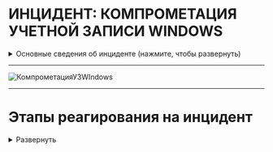 # ИНЦИДЕНТ: КОМПРОМЕТАЦИЯ УЧЕТНОЙ ЗАПИСИ WINDOWS



<details>
<summary> Основные сведения об инциденте (нажмите, чтобы развернуть) </summary>
	
Компрометация учетной записи Windows – это ситуация, когда злоумышленник получает несанкционированный доступ к учетной записи пользователя Windows. Это может иметь серьезные последствия, такие как кража личных данных, финансовый ущерб, потеря контроля над критичными хостами и т.д. 

Существует множество способов, с помощью которых злоумышленники могут скомпрометировать вашу учетную запись Windows. Вот некоторые из наиболее распространенных:

- Фишинг: Злоумышленники могут отправить вам электронное письмо или сообщение, которое выглядит как вполне легитимное. В сообщении могут попросить перейти по ссылке или открыть вложение, которое содержит вредоносное ПО. Если нажать на ссылку или открыть вложение, вредоносное ПО может быть установлено на вашем компьютере и привести к компрометации.

- Брутфорс: Злоумышленники могут использовать программное обеспечение для автоматического перебора различных паролей, пока не найдут правильный.

- Атаки с использованием социальной инженерии: Злоумышленники могут использовать методы социальной инженерии, чтобы обманом заставить вас предоставить им свои учетные данные.

Более подробно об этих и других векторах компрометации можно прочитать в соответствующей ветке.


<details>
<summary> Статья по расследованию компрометации ОС (нажмите, чтобы развернуть)  </summary>
	
https://www.usenix.org/legacy/publications/login/2005-04/openpdfs/malware0504.pdf  
	
	
	
### Исследование подозрительной активности в системе

Иногда бывает очевидно, что хост взломан (например, когда сайт подвергается дефейсу). В других случаях обнаруживается подозрительное поведение, требующее дальнейшего расследования. Эта активность может быть результатом взлома, вируса, червя, шпионской программы или чего-то более безобидного.
	
Если подозрительная активность является следствием взлома, возможно, потребуется связаться с правоохранительными органами (в зависимости от политики вашей организации). По этой причине важно сохранить энергозависимые данные и документировать каждый ваш шаг.
	
Инструменты, описанные в этой статье, можно использовать для документирования текущего состояния системы, которая была взломана, или для исследования системы, которая ведет себя подозрительно.
	
> Недавно меня вызвали для расследования двух компьютеров под управлением Windows, которые демонстрировали подозрительное поведение. Первым делом я создал компакт-диск с несколькими инструментами, которые, по моему мнению, будут полезны для анализа системы и документирования ее состояния. Как оказалось, данные компьютеры были взломаны не злоумышленником, а двумя разными червями; эти две системы не были должным образом пропатчены.
	
Начало работы
	
Важно при исследовании любой системы (Windows, UNIX или другой) собрать списки пользователей, вошедших в систему, запущенных процессов и сетевых подключений. Системным администраторам следует использовать эти инструменты на свежеустановленных системах и на уже работающих системах, чтобы определить, как выглядит нормальная система. Если вы не знаете, что должно быть в вашей системе, очень сложно понять, чего там быть не должно.
	
После сбора базовой информации я проверяю реестр Windows и папки автозагрузки Windows, чтобы узнать, что запускается вместе с системой. Иногда бывает легко определить, что на самом деле представляет собой каждая из программ, запланированных к автоматическому запуску. К сожалению, многие легальные поставщики программного обеспечения любят делать глупости, такие как размещение исполняемого файла со странным названием в C:\windows или C:\windows\system32. Это может затруднить определение того, является ли программа легитимной. Лучше всего поискать имя файла в Google и посмотреть, что получится.
	
Инструмент Reg, описанный ниже, можно использовать для выгрузки нужных ключей из реестра. Любые нежелательные записи можно удалить с помощью Regedit или, в Windows XP, Msconfig.  Настоятельно рекомендуется использовать Msconfig в системах XP, поскольку он позволяет снять флажок с записи, но при желании восстановить ее позже. Если вы используете Regedit, сделайте резервную копию реестра перед удалением чего-либо. Также, вместо того чтобы удалять любые программы, на которые ссылаются эти записи, переместите и/или переименуйте их, чтобы не потерять то, что вам нужно. Администраторам следует попытаться ознакомиться с программным обеспечением, которое должно автоматически запускаться на их серверах и рабочих станциях. Опять же, трудно определить, что является аномальным, если вы не знаете, что является нормальным.
	
Хороший подход при исследовании системы заключается в том, чтобы искать все, что не должно там находиться. Это включает в себя шпионское ПО, черви, бэкдоры и т.д. Централизованно управляемая антивирусная программа - хороший способ обнаружить большое количество вредоносных программ, как только они попадают в систему, но она не обнаружит всё. Netcat, например, не является вредоносным ПО и не будет обнаружен антивирусной программой, но его можно использовать для привязки cmd.exe к порту для использования в качестве бэкдора.
	
Эта статья ограничивается обсуждением инструментов и процедур, которые могут помочь определить, взломана ли система. Реагирование на взлом - еще более масштабная проблема. Тем не менее, политика реагирования, одобренная руководством, должна быть разработана до того, как произойдет инцидент.
	
Некоторые важные моменты, которые необходимо решить, включают то, кто отвечает за техническое реагирование, как будут обрабатываться доказательства, кто принимает решение о том, следует ли обращаться в правоохранительные органы, и имеет ли значение, произошло ли вторжение изнутри или извне вашей организации.
	
Также полезно узнать у государственных органов / регуляторов, что они хотят, чтобы вы сделали в случае взлома. В какой момент они хотят, чтобы с ними связались? Как вам следует действовать? Как сохранить возможные доказательства? С кем из них контактировать? При обращении в полицию после взлома, вероятнее всего не стоит рассчитывать на компетенции сотрудников в области ИБ.
	
- Reg - это утилита Windows, которую можно использовать для извлечения данных из реестра Windows. Многие вредоносные программы добавляют запись в реестр для автоматического запуска при перезагрузке компьютера. В большинстве случаев (если вы сейчас ничего не устанавливаете) ключи RunOnce и RunOnceEx должны быть пустыми. Проверьте все программы, перечисленные в ключах Run, и убедитесь, что они являются законным программным обеспечением.
	
- Sysinternals - Handle - это командная утилита, которая показывает открытые дескрипторы для каждого процесса в системе. При использовании без опций, Handle отображает только открытые дескрипторы файлов. При использовании с опцией -a, Handle показывает открытые дескрипторы для всех объектов, включая файлы, ключи реестра, процессы, порты и семафоры. Для удобства я рекомендую дампировать все открытые дескрипторы в один файл, а затем только открытые дескрипторы файлов - во второй. Handle очень полезна для того, чтобы понять, что на самом деле делает программа.
	
- Sysinternals - ListDLLs - это консольная утилита, которая отображает файлы DLL, загруженные каждым запущенным в системе процессом. Утилита показывает полный путь к каждой DLL.  Информация о пути особенно полезна, поскольку она помогает определить, с каким приложением или службой связан тот или иной процесс.
	
- Sysinternals - Tcpvcon отображает список всех установленных TCP-соединений вместе с их процессами-владельцами. При использовании с опцией -a он будет отображать все конечные точки соединения (TCP и UDP), установленные или нет.
	
- Psloglist отображает содержимое журналов событий. По умолчанию Psloglist выводит системный журнал, но его можно использовать для вывода других журналов с помощью команды psloglist имя_журнала. Если команда используется для вывода журналов службы каталогов или службы репликации файлов, укажите их имена в кавычках.
	- Программа также способна выгружать записи с определенной даты, если ее запустить с опцией -a, например:
	> psloglist security -a 01.01.05.
	  	
	- Крайне важно помнить, что ваша система изначально должна быть настроена на ведение журнала важных событий. Стандартные события, регистрируемые Windows, просто не предоставляют достаточно подробной информации о взломе.
		
	- Минимум, который необходимо сделать - включить аудит изменений политики, использования привилегий и событий входа в систему в локальной политике безопасности (раздел "Административные инструменты" панели управления). Доступ к политике можно также получить с помощью оснастки mmc.
		
	- Вы также можете захотеть контролировать доступ к важным или конфиденциальным данным (это можно настроить, щелкнув правой кнопкой мыши по любому файлу или папке, выбрав "Свойства" и перейдя на вкладку "Безопасность" -> "Дополнительно").
	
	
Иногда известно, что система взломана, но неизвестно, является ли атака работой самораспространяющегося вредоносного ПО или злоумышленника в лице человека. Если вы не найдете никаких доказательств вируса или червя, которые объясняют ранее наблюдавшиеся события, возможно, стоит рассматривать это как человеческую атаку до тех пор, пока не будет доказано обратное. На этом этапе вам следует отключить пораженную систему от сети и создать образ дисков. Если вы обнаружите на системе вредоносное ПО, убедитесь, что именно оно отвечает за все наблюдавшиеся события, а не является независимым или прикрытием для человеческой атаки.
	
</details>

<details>
<summary> Постер SANS по анализу артефактов Windows (нажмите, чтобы развернуть) </summary>

 [SANS_DFIR_FOR500_WINDOWS_FORENSICS_POSTER_v4.13.pdf](https://github.com/Starfflow/playbooks_runbooks/files/15444048/SANS_DFIR_FOR500_WINDOWS_FORENSICS_POSTER_v4.13.pdf)

</details>


</details>

---
 
![КомпрометацияУЗWIndows](https://github.com/Starfflow/playbooks_runbooks/assets/117627394/05f07c37-5d83-4864-9cd9-8bbed93f16b3)

---
# Этапы реагирования на инцидент

<details>
  <summary>Развернуть</summary>
	
## ПОДГОТОВКА

<details>
<summary> Развернуть </summary>    


**Проверка коммуникаций:**

- Проверить четкое определение ролей и обязанностей технического персонала и других отделов во время реагирования на кибер-инциденты. Убедиться, что каждый участник понимает свои задачи и действия в случае возникновения инцидента.
- Определить критерии эскалации инцидента на уровень руководства. Установить четкий процесс передачи информации и ответственности при эскалации.
- Создать готовые формы сообщений об инциденте для пользователей, CERT и иных заинтересованных лиц
- Будьте готовы уведомить группы реагирования на инциденты безопасности, правоохранительные органы и регулирующие органы, если это требуется во время инцидента.

**Должен существовать и быть доступным список активов и их владельцев для следующих категорий:**

- Активы клиентов:
	- Владельцы
	- Контактные лица
- Активы компании (включая все филиалы и подразделения): 
	- Владельцы
	- Контактные лица
	- Администраторы
- Инвентаризация инфраструктуры: 
	- Конечные точки (компьютеры, ноутбуки, мобильные устройства)
	- Серверы
	- Сетевое оборудование
	- Системы безопасности, СЗИ
	- Диапазоны сети: 
		- Публичная
		- Частная
		- VPN / Внеполосные данные
	- Всех доменов в компании
		- Всех людей, которые могут регистрировать домены
	- Сотрудники
	- Партнеры
	- Клиенты

**Обзор угроз, новых рисков и уязвимостей:**

- Изучить актуальные угрозы в киберпространстве, нацеленные на вашу организацию, поставщиков и отрасль.
- Анализировать общие тенденции и новые типы атак, чтобы быть готовым к ним.
- Внедрить процессы threat intelligence

**Обеспечение доступа к необходимой документации и информации, в том числе вне рабочего времени, к:**

- Плану реагирования на кибер-инциденты
- Схеме сетевой архитектуры 
- Схеме потоков данных 
- Ключевым документам, необходимым для реагирования на инциденты

**Проведение регулярных кампаний для информирования сотрудников о рисках информационной безопасности, включая:**

- Фишинговые атаки / вредоносные электронные письма: 
	- Обучить сотрудников распознавать признаки фишинговых писем и избегать нажатия на подозрительные ссылки или вложения.
	- Предоставить инструкции о том, как безопасно обрабатывать электронную почту.
	- Провести симуляцию фишинговой атаки.
- Программы-вымогатели: 
	- Объяснить сотрудникам, что такое программы-вымогатели и как они могут нанести ущерб организации.
	- Предоставить рекомендации по предотвращению заражения вредоносным ПО и действий в случае атаки.
	- Провести симуляцию атаки вымогателя.
- Возможность сообщения о подозрении на киберинцидент: 
- Установить четкий процесс и каналы связи для сообщения о подозрительной активности, связанной с безопасностью.
- Поощрять сотрудников сообщать о любых инцидентах, не опасаясь негативных последствий.

**Обеспечение регулярного обучения по безопасности для сотрудников, управляющих персональными, конфиденциальными или критическими данными и системами:**

- Обязательное прохождение специализированных тренингов по безопасности для сотрудников, которые работают с чувствительной информацией.
- Регулярное обновление знаний и навыков сотрудников в области защиты данных и реагирования на угрозы.
- Проводить тренировку отдела безопасности в части реагирования (например, киберучения)

**Подготовка инфраструктуры:**

- Пропатчить уязвимости информационных активов
- Провести плановые проверки средств управления и СЗИ; обеспечить поддержку обновлений EDR/AV приложений, пересмотреть правила IDS/IPS, FW на соответствие
- Провести плановые проверки наличия и состояния резервных копий (+ что резервные копии не заражены ВПО).
- Проверить расшаренные директории на наличие открытых привилегий
- Сегментировать сеть и логировать траффик между сегментами. Убедиться в возможности изоляции сегментов, регионов, партнеров или Интернета.
- Внедрить deception-систему.
- Уделить внимание анти-фишинговым решениям и мониторингу появления процессов PS, CMD, WMI, MSHTA и тд.
- Настроить SIEM-систему для выявления подозрительной активности и автоматического оповещения о потенциальных угрозах. Определить четкие критерии, по которым система будет генерировать оповещения.
- Автоматизировать процессы реагирования в SOAR/IRP
- Логи журналов системных компонентов (События пользователей/аутентификации, AD, VPN, Удаленный доступ…) должны храниться минимум 90 дней в защищенных системах, например, в SIEM
- Убедиться, что серверы и АРМ авторизуются через единый центр
- Ограничить доступ к RDP, SSH и прочим протоколам
- Ограничить пользователей до минимально требуемых привилегий

**Парольная политика:**

- Не позволять использование старых паролей
- Цикл смены паролей в соответствии с лучшими практиками 
- Обеспечить требования к паролю

Развертывание решения EDR на конечных точках и серверах:

- Этот инструмент стал одним из краеугольных камней реагирования на инциденты в случае программ-вымогателей или крупномасштабных компрометаций, облегчая фазы идентификации, изоляции и восстановления.
- Установить политики EDR в режим предотвращения

**Подготовка к инциденту:**

- Необходимо подготовить профили сбора данных для EDR или инструментов вроде FastIR, DFIR Orc, KAPE.
- Необходимо хорошее знание обычной сетевой активности машины/сервера. У вас должен быть файл в надежном месте, описывающий обычную активность портов, для эффективного сравнения с текущим состоянием.
- Хорошее знание служб, обычно работающих на машине, может быть очень полезным. Не стесняйтесь обращаться за помощью к специалисту по Windows, если это применимо. Также хорошей идеей является наличие карты всех служб/запущенных процессов машины.

**Знание собственной инфраструктуры:**

- Работа в большой корпоративной среде, где все пользовательские машины одинаковы и устанавливаются с мастер-образа, может быть реальным преимуществом. Имейте карту всех процессов/служб/приложений. В такой среде, где пользователям запрещено устанавливать программное обеспечение, считайте любой дополнительный процесс/службу/приложение подозрительным.
- Чем больше вы знаете о чистом состоянии машины, тем больше у вас шансов обнаружить любую мошенническую деятельность, выполняющуюся с нее.


</details>


## ВЫЯВЛЕНИЕ

<details>
<summary> Развернуть </summary>

**Анализ каналов выявления:**

- Тикеты (заявки)
- SIEM (система управления информационной безопасностью и событиями)
- Антивирус / EDR
- Ошибки почтовых серверов, обнаружения с почтовых фильтров
- Метаданные приложений на наличие подозрительных user-agent  записей
- Использование TOR или I2P, истории поиска
- Необычная активность на ПК, серверах или телефонах
- Появление необычных/потенциально вредоносных файловых расширений, необычные исполняемые бинарные файлы в пользовательской среде
- Информация от deception-систем
- Необычный DNS-трафик
- Необычные изменения профиля, например изменение имени, номера телефона или почтового индекса.
- Необычные изменения учетных данных, например многократное изменение пароля

**Анализ уведомлений:**

Уведомления поступают из внешних источников, обычно по электронной почте, Teams или по телефону. Основные источники уведомлений:

- Внутренние пользователи (Пользователи компании)
- Получатели писем (Люди, которым отправляются письма извне компании)
- Сторонние организации (Компании или службы, не являющиеся частью вашей организации)
- Интернет-провайдеры
- Почтовые провайдеры
- Подтвердите, что по инциденту создан тикет/заявка. Если нет, создайте его вручную.
- Определите и начните документировать любое влияние/опыт конечного пользователя, связанный с проблемой. Результаты должны быть задокументированы в тикете/заявке, связанном с инцидентом.
- В случае автоматически созданных тикетов/заявок определите, какие внутренние оповещения/показатели в данный момент указывают на проблему (что стало причиной создания тикета?)

**False positive?**

- Подтвердите инцидент

**Отсутствие EDR:**

- При отсутствии EDR следует предоставить физический доступ к подозрительной системе forensic-эксперту. Физический доступ предпочтительнее удаленного доступа, поскольку хакер может обнаружить расследование, проводимое в системе (например, с помощью сетевого сниффера).
- Для целей форензик-экспертизы и сбора доказательств может потребоваться физическая копия жесткого диска. Наконец, при необходимости может потребоваться физический доступ для отключения подозрительной машины от любой сети.

**Срочное информирование о киберинциденте:**

- Проверить сообщения от СЗИ на факт ложного срабатывания (false positive)
- При подтверждении вредоносной активности шифровальщика, сообщить о ней через службу поддержки (Service Desk).
	- Если заявки еще не существует, создать новую с минимальной информацией.
- Подумать о том, чтобы уведомить и привлечь CERT к расследованию
- В установленные сроки уведомить ГосСОПКА/НКЦКИ/ФСБ при необходимости

**Определить факторы риска (подтвердить их поможет этап «анализа»):**

ИБ-факторы риска:

- Кража учетных данных: несанкционированный доступ к учетным записям сотрудников, клиентов или партнеров.
- Доставка вредоносного ПО: Распространение вирусов, программ-вымогателей или других вредоносных программ, наносящих ущерб системам.

Факторы риска, специфичные для бизнеса:

- Прямые финансовые убытки из-за кибератак.
- Утрата действующих контрактов из-за утечки данных или нарушения безопасности
- Клиенты отказываются продлевать контракты из-за проблем с безопасностью
- Необходимость снижать цены на услуги для привлечения клиентов после инцидентов
- Наложение штрафов со стороны государственных органов за нарушение законодательства о безопасности данных


- На основании выводов определить критичность инцидента.

**Сбор данных:**

Информация, которую следует собирать и документировать об инциденте

- Фиксирование скомпрометированных учетных записей
	- Определить тип учетной записи:
		- Учетная запись сотрудника / партнера / клиента или другая учетная запись
		- Система / приложение, для которой использовалась учетная запись
		- Доменная / локальная / сервисная / административная учетная запись
	- Записать имя аккаунта, владельца аккаунта, имя ПК или системы.
	- Какой уровень доступа у пользователя?
- Определение времени взлома
	- Определите вероятное время, когда учетные данные были скомпрометированы (любые действия с API, предпринятые после этого времени, следует считать вредоносными, а любые ресурсы, созданные после этого времени, следует считать скомпрометированными).

**Подготовка к этапу анализа:**

- Мобилизовать группу реагирования на инциденты кибербезопасности (ГРИИБ) для первоначального расследования кибер-инцидента. 
- Собрать первоначальные данные об инциденте (карточка инцидента), включая как минимум следующее:
	- Тип кибер-инцидента;
	- Куда сообщили о кибер-инциденте;
	- Количество пострадавших активов в организации (на начальном этапе) и увеличивается ли оно;
	- Идентификация вредоносного электронного письма, если оно есть;
	- Дополнительные отчеты, связанные с пострадавшими активами, включая журналы антивируса, системные журналы событий и журналы сетевого мониторинга;
	- Предварительная оценка воздействия на бизнес, критичность;
	- Любые текущие действия, предпринимаемые для устранения инцидента.
- Оповестить руководство в соответствии с планом эскалации

</details>


## АНАЛИЗ

<details>
<summary> Развернуть </summary>

> Проведение криминалистического анализа
> Инициируйте процедуры криминалистического анализа скомпрометированных систем. Это поможет определить начальный вектор атаки и индикаторы компрометации.

**Получение IoC из forensic-артефактов:**

Прежде чем предпринимать какие-либо другие действия, убедитесь, что вы сделали захват временной памяти, загрузив и запустив FTKImager, winpmem или другую утилиту с внешнего носителя. нергозависимые данные предоставляют ценную криминалистическую информацию и их довольно легко получить. Энергозависимые данные полезны для анализа истории командной строки, сетевых подключений и т.д. По возможности используйте программу "Volatility".

- Снятие образа раздела:
	- Используйте инструменты, такие как FastIR, DFIR Orc, KAPE с предварительно настроенными профилями.
- Или полный образ диска
	- С помощью инструментов типа dd, FTKImager и т.д.

Лучше запускать несколько из этих инструментов, чем только один.

**Анализ памяти:**

- Поиск вредоносных процессов
- Проверка библиотек DLL и дескрипторов процессов
- Проверка сетевых артефактов
- Поиск внедрения кода
- Проверка наличия руткитов
- Аномалии и временные метки MFT
- Анализ антивирусом/Yara/Sigma: 
	- Подключите образ системы в режиме чтения
	- Запустите сканирование антивирусом или Yara-правилами для быстрой проверки

**Выявление механизмов скрытности:**

Вредоносное ПО может использовать различные методы для скрытного запуска и постоянной работы на системе. Вот некоторые из них:

- Запланированные задачи
- Замена служб
- Создание служб
- Автозапуск из реестра и папки автозапуска
- Подмена порядка поиска библиотек DLL
- Заражение легитимных системных библиотек
- Локальная групповая политика
- Дополнения MS Office
- Скрытная загрузка до загрузки системы (изменение BIOS/UEFI/MBR)

> Для быстрой проверки можно использовать программу Microsoft Autoruns.

**Определить метод компрометации/вектор атаки (по полученным IoC  и опросом параллельно):**

- Фишинг для сбора учетных данных
- Сбор учетных данных с локальных систем
- Пароль, подобранный методом перебора
- Иное

- Проведите интервью с пострадавшим пользователем, чтобы собрать подробности о возможных точках компрометации. Примеры вопросов:

	- Получали ли вы подозрительные электронные письма?
	- Получали ли вы документы по электронной почте, которых не ожидали?
	- Вводили ли вы свои учетные данные после нажатия на ссылку или на веб-сайте?
	- Скачивали ли вы какое-либо новое программное обеспечение?
	- Замечали ли вы какие-либо аномальные действия на вашем рабочем компьютере?

**Выявлено ВПО?**

- Можно обратиться к плейбуку по ВПО
- Сохранить образец вредоносного ПО
- Проанализировать вредоносное ПО с помощью любых доступных инструментов, например:
- Собрать хэш файла с помощью команды PowerShell "Get-Filehash".
- Отправить хэш в общедоступные источники, такие как VirusTotal, Hybrid-Analysis и т. д.
	- Если в общедоступных источниках встречался этот хэш, запишите характеристики вредоносного ПО.
- Изолируйте зараженные системы, не выключайте их, если это абсолютно не необходимо.
- Сохранить систему(ы) для дальнейшего криминалистического исследования, включая анализ журналов, анализ MFT, глубокое сканирование на наличие вредоносных программ и т. д.
- Устранить все связанные индикаторы компрометации (IoC) в системе электронной почты, брандмауэре и других компонентах безопасности (EDR). Это могут быть:
	- Идентификаторы сообщений в спам-фильтрах, почтовом антивирусе и т. д. – данные фишинговых писем
	- Хэши файлов идентифицированного вредоносного ПО
	- Имена файлов вредоносного ПО
	- Строки User-Agent веб-клиентов, которые использовались вредоносным ПО
	- IP-адреса / полные доменные имена
	- URL-адреса, к которым обращались пользователи

> Обратите внимание: Неизвестное вредоносное ПО может остаться нераспознанным.

**После того, как был определен метод первоначального взлома, используйте собранные индикаторы компрометации (IoC) для поиска других жертв в системе:**

- Потенциальные данные для поиска по электронной почте: тема письма, название документа, хэш документа, URL-адрес из письма и т.д.
- Потенциальные данные для поиска в SIEM или журналах: IP-адреса, URL-адреса, имена рабочих станций и т.д.
- Определите скомпрометированные учетные записи (мануально)
- На основе полученной информации (тип доступа, информационная система, IoC…) определите скомпрометированные учетные записи и (или) системы.
- Проанализируйте журналы (ниже будет отдельный пункт)
- Проверьте наличие оповещений о вредоносном ПО и EDR оповещения для хостов, связанных со скомпрометированными учетными записями.
- Ищите фишинговые электронные письма. Фишинговые письма являются самым распространенным методом кражи учетных данных.
- Ищите электронные письма со ссылками на сайты для сбора учетных данных
- Проверьте историю веб-браузера пользователя, чтобы определить, посещал ли он потенциально вредоносные сайты
- Ищите потенциальное вредоносное ПО на рабочем компьютере пользователя:
	- Средства сбора учетных данных, такие как Mimikatz
	- Программное обеспечение для записи нажатий клавиш – кейлоггеры
	- И т.д.

**После определения области поражения:**

- Обновить списки:
- Пораженных конечных точек
- Пострадавших юридических лиц Компании
- Пострадавших клиентов
- Были ли идентифицированы все устройства? Если обнаружены новые индикаторы компрометации (IoC), инициализируйте новые проверки систем.
- Когда вы закончите идентификацию всех скомпрометированных:
	- Хостов
	- Приложений / систем
	- Данных
- И исследовали все:
	- URL-адреса
	- Домены
	- IP-адреса
        - Журналы (следующий этап)  
	- Порты
	- Файлы
	- Хеши (контрольные суммы)
Можно будет переходить дальше.

**Проверка журналов событий:**

Журналы событий могут содержать информацию о подозрительной активности. Проверьте следующие разделы:

- Журнал запланированных задач (создание и выполнение)
- Проверить планировщик задач на наличие новых автоматизированных задач и изучить ранее запущенные задачи
- События входа в учетную запись (+проверить подключения извне офиса)
	- Проверить системные журналы, которые отслеживают попытки аутентификации (за 48 часов до сообщенного инцидента и до настоящего времени). Подтвердить подлинность успешных/неудачных входов в систему пользователем. Аномалии при аутентификации (нетипичные хосты / системы, способы аутентификации, протоколы, клиентские приложения и т. д.) 
- Подозрительные локальные учетные записи
- Вредоносные службы
- Очистки журналов событий
- Журналы RDP/TSE (Terminal server)
- Журналы PowerShell
- Журналы SMB
- Проверить журналы, фиксирующие изменения файловой системы
	- Поиск логов учетной записи для проверки изменений файловой системы и попыток их внесения (например, дополнительные файлы, удаленные файлы, измененные файлы и т. д.)
- Если журналы недоступны, предполагайте, что злоумышленник получил доступ ко всем доступным данным.


**Оцените учетные записи жертв, чтобы определить, может ли в них содержаться конфиденциальная информация или имеют ли они доступ к конфиденциальной информации на центральном хранилище, таком как файловые серверы:**

- Это может потребовать обращения на другие источники, к которым имеют доступ эти пользователи/учетные записи, такие как OneDrive, Google Drive, SharePoint, файловые серверы и т.д.


**Определить, произошла ли утечка данных, и если да, то:**

- Обратиться к плейбуку по реагированию на утечки данных.
- Рассмотреть, целесообразно ли на данном этапе сообщать в РКН о подозреваемом или подтвержденном несанкционированном доступе к любым персональным данным.

**Хронология:**

- Соберите доказательства процессов и создайте единую хронологию с помощью инструментов вроде Log2timeline.
- Проанализируйте полученную хронологию с помощью TimelineExplorer или glogg (например).

**Дальнейшее расследование:**

- Если анализ в реальном времени не дал результатов, но система по-прежнему считается взломанной, следует немедленно начать оффлайн-расследование:
	- Проверьте сетевые общие ресурсы или любые общедоступные папки, которыми вы делитесь с другими пользователями, чтобы узнать, не распространилось ли вредоносное ПО через них.
	- В целом, попытайтесь выяснить, как злоумышленник проник в систему. Следует учитывать все зацепки. Если не найдено компьютерных доказательств взлома, никогда не забывайте, что он мог произойти путем физического доступа или соучастия/кражи информации у сотрудника.

**Уведомление внешних организаций:**

- Если в ходе расследования было обнаружено взаимодействие с внешней организацией, сообщите ей о любых компрометациях или проблемах. 
	- Это поможет предотвратить повторные атаки на пользователей вашей организации с того же скомпрометированного источника.
- Заблокируйте отправку электронных писем с доменов данной внешней организации в вашу организацию.


</details>

## СДЕРЖИВАНИЕ И УСТРАНЕНИЕ

<details>
<summary> Развернуть </summary>

**Продолжить мониторинг:**

- Связанных приходящих уведомлений
- Интернет-подключения
- Новые файлы, совпадающие с хэшем идентифицированного файла
- Включить EDR/AV сканирование на целевых системах атаки. Применить режим предотвращения EDR для всех выявленных IOC
- Сканирование всех активов на IOC в соответствии с профилем атаки

> Контролируйте удаление злоумышленника из инфраструктуры посредством постоянного мониторинга выявленных индикаторов компрометации (IOCs).

**Сохраните артефакты, системы и соответствующие резервные копии в зависимости от серьезности и масштаба проблемы:**

> Эти данные могут быть важны для будущего криминалистического анализа.

- При восстановлении или замене физических систем сохраните сами жесткие диски, твердотельные накопители или их полные криминалистические образы.
- При восстановлении или замене виртуальных машин сохраните их копию, полный (энергонезависимый) снимок или резервную копию системы.
- Сохраните любые временные данные, которые могли быть собраны во время фазы идентификации.
	- Это могут быть журналы регистрации, резервные копии, образцы вредоносных программ, образы памяти и т. д.
- После того, как все важные данные, оборудование и/или системы будут сохранены, замените или восстановите системы соответствующим образом.
- Проверить резервные копии на IoC в соответствии с профилем атаки для будущего восстановления

**Устраните присутствие злоумышленника в инфраструктуре:**

- Выполните различные действия по удалению злоумышленника из инфраструктуры в соответствии с полученными результатами анализа. Удалить все вредоносные файлы, установленные злоумышленником, и механизмы постоянства.

> ВНИМАНИЕ:
> Прежде чем приступать к сдерживанию и устранению, убедитесь, что вы на 100% определили область действия и защитили/ограничили периметр, чтобы запретить злоумышленнику проводить ответные действия. Убедитесь, что все точки опоры злоумышленников идентифицированы. При необходимости и возможности действуйте скрытно.

**До выполнения следующих действий необходимо:**

- По возможности изолировать скомпрометированные машины с помощью EDR
- При наличии возможности применить исправления (для операционной системы и приложений), если злоумышленник использовал известную уязвимость
- Временно ограничить доступ к учетным записям, замешанным в инциденте:
- Ограничить привилегии:
- Понизить права УЗ
	- Удалить из групп «администраторы»
	- Любые права, позволяющие воздействовать на другие УЗ
- Временно отключить/заблокировать взломанные УЗ
- Если необходимо, создать временные учетные записи для продолжения работы
- Проинформировать владельцев учетных записей о компрометации и предпринятых действиях
- Переименовать взломанную учетную запись
- Удалить кэшированные учетные данные с локальных хостов

**Сбрасываем пароль на всех скомпрометированных (в т.ч. потенциально) УЗ:**

> Некоторые расследования могут указывать на то, что скомпрометирована электронная почта клиента, а не его пароль.

- Сбросить пароли для всех скомпрометированных учетных записей перед их разблокировкой и/или создайте учетные записи для замены и (опционально) навсегда отключите затронутые учетные записи.
- Сбросить все пароли, связанные со всеми выявленными жертвами.
	- Начните со сброса паролей скомпрометированных учетных записей. 
- Включите многофакторную аутентификацию (MFA) везде, где это возможно
- Отключить возможность удаленного входа в учетные записи пользователей, если это возможно
- Аннулировать токены аутентификации для всех учетных записей выявленных жертв
	- Это относится к системе электронной почты и любым другим учетным записям, связанным с пострадавшими пользователями.

- Также сбросить пароли (опционально):
	- Доменные
	- Локальные
	- MFA
	- Krbtgt
	- VPN
- Отслеживать взломанные учетные записи на предмет дальнейших проблем



</details>

## ВОССТАНОВЛЕНИЕ

<details>
<summary> Развернуть </summary>

> Независимо от того, насколько глубоко хакер проник в систему, и знаний, которые вы могли получить о взломе, если система была взломана, лучшей практикой является полная переустановка системы с чистого образа и применение всех обновлений безопасности к вновь установленной системе.

- Восстановить пораженные системы из чистого резервного копирования, сделанного до заражения, если эти резервные копии доступны.
- Для систем, которые нельзя восстановить из резервной копии, переустановить системы из заведомо исправного образа / с нуля.

В случае, если это решение не может быть применено, вам следует:

- Изменить все пароли учетных записей системы
- Обновить парольную политику
- Восстановить все файлы, которые могли быть изменены злоумышленником (например, svchost.exe)
- Устранить все уязвимости и пробелы, выявленные во время расследования

Продолжайте мониторинг вредоносной активности, связанной с этим инцидентом, в течение длительного периода

</details>

## ПОСТ-ИНЦИДЕНТ

<details>
<summary> Развернуть </summary>

- Подготовить отчет об инциденте, включая все детали и действия, предпринятые для его устранения.
- Завершить процессы выявления уроков и управления проблемами с предыдущих этапов.
- Обеспечить соответствующие внутренние и внешние коммуникации об инциденте
- Внедрить в СЗИ полученные сигнатуры данной атаки; обновить правила детектирования в SIEM, Анти-спам (фильтры), EDR (готовые TTP или ручные настройки) и иных решениях
- Пересмотреть процесс харденинга инфраструктуры
- Если инцидент был вызван человеческой ошибкой:
	- Устроить соответствующее обучение сотрудников
	- Провести анализ первопричины для выявления и устранения уязвимостей.
	- Провести оценку работы сотрудников: продолжительность рабочего времени, сверхурочные, отгулы за переработку и расходы.

**Составление отчета о последействиях инцидента, который должен включать как минимум следующую информацию:**

- Детали причин и воздействия инцидента, а также действий, предпринятых для смягчения киберинцидента, включая даты, тип и местоположение инцидента, а также его влияние на пользователей; время, затраченное на реагирование. Оценить выплаченный выкуп или иной ущерб, штрафы от государственных органов.
- Действия, предпринятые соответствующими группами реагирования, поставщиками услуг и заинтересованными сторонами бизнеса, которые позволили возобновить нормальную работу.
- Анализ ошибок реагирования и рекомендации по улучшению действий, процессов или технологий в организации, чтобы предотвратить повторное возникновение подобного киберинцидента.
- Мониторинг каких прекурсоров и индикаторов должен осуществляться для предотвращения подобного рода инцидентов?
- Сделать вывод о проанализированных артефактах форензики.

**Подтверждение соответствия политик:**

- Подтвердить соответствие политик безопасности по всей организации.
- Перенастроить процессы и процедуры, требующие улучшения
- Обновить плейбуки, если что-то в ходе реагирования шло не так

**Также возможно:**

- Публикация внутренних коммуникаций для информирования и обучения сотрудников о атаках с использованием программ-вымогателей и повышении осведомленности о безопасности
- Публикация внешних коммуникаций, в соответствии с коммуникационной стратегией, для предоставления консультаций клиентам, взаимодействия с рынком и информирования прессы о киберинциденте, если это необходимо
	- Эти сообщения должны содержать ключевую информацию о киберинциденте, не ставя организацию в уязвимое положение и не провоцируя дальнейшие атаки 
- Поделиться TI-фидами


- Необходимо определить действия по улучшению процессов управления обнаружением вторжений в Windows, чтобы извлечь пользу из этого опыта.
- Профили инструментов сбора данных могут быть скорректированы для лучшего соответствия артефактам, обнаруженным во время расследования.

**Проведите совещание после инцидента для обсуждения следующих вопросов:**

- Какие действия были предприняты успешно во время расследования?
- Что не получилось во время расследования?
- Какие уязвимости или пробелы в системе безопасности организации были выявлены?
- Каким образом они будут устранены?
- Какие дополнительные шаги или действия помогли бы предотвратить инцидент?

**По необходимости внести изменения в следующее:**

- Процедуры аутентификации
- Сложность и использование паролей
- Сегментация сети
- Настройка СЗИ
- Безопасность приложений
- Пропатчить ОС и/или приложения
- Провести обучение сотрудников, ИТ-специалистов или группы реагирования на инциденты безопасности


</details>

</details>
